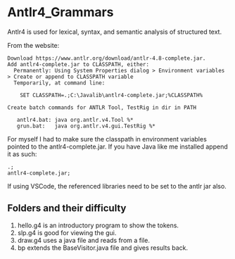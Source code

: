 # Antlr4_Grammars
Antlr4 is used for lexical, syntax, and semantic analysis of structured text.

From the website:
```
Download https://www.antlr.org/download/antlr-4.8-complete.jar.
Add antlr4-complete.jar to CLASSPATH, either:
  Permanently: Using System Properties dialog > Environment variables > Create or append to CLASSPATH variable
  Temporarily, at command line:

    SET CLASSPATH=.;C:\Javalib\antlr4-complete.jar;%CLASSPATH%

Create batch commands for ANTLR Tool, TestRig in dir in PATH

   antlr4.bat: java org.antlr.v4.Tool %*
   grun.bat:   java org.antlr.v4.gui.TestRig %*
 ```

For myself I had to make sure the classpath in environment variables pointed to the antlr4-complete.jar. If you have Java like me installed append it as such:
```
.;
antlr4-complete.jar;
```

If using VSCode, the referenced libraries need to be set to the antlr jar also.

## Folders and their difficulty

1. hello.g4 is an introductory program to show the tokens.
2. slp.g4 is good for viewing the gui.
3. draw.g4 uses a java file and reads from a file.
4. bp extends the BaseVisitor.java file and gives results back.

